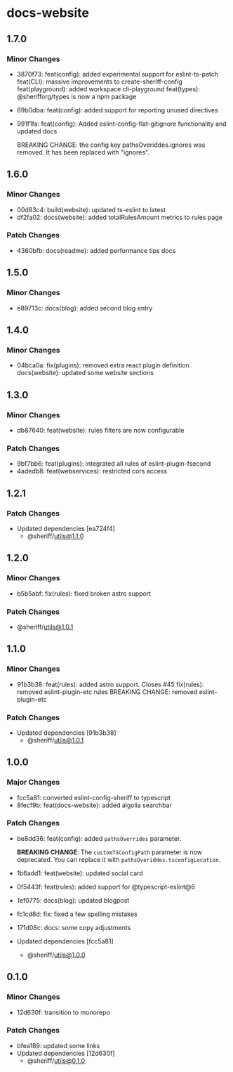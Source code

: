 # docs-website

## 1.7.0

### Minor Changes

- 3870f73: feat(config): added experimental support for eslint-ts-patch
  feat(CLI): massive improvements to create-sheriff-config
  feat(playground): added workspace cli-playground
  feat(types): @sherifforg/types is now a npm package
- 69b0dba: feat(config): added support for reporting unused directives
- 991f1fa: feat(config): Added eslint-config-flat-gitignore functionality and updated docs

  BREAKING CHANGE: the config key pathsOveriddes.ignores was removed. It has been replaced with "ignores".

## 1.6.0

### Minor Changes

- 00d83c4: build(website): updated ts-eslint to latest
- df2fa02: docs(website): added totalRulesAmount metrics to rules page

### Patch Changes

- 4360bfb: docs(readme): added performance tips docs

## 1.5.0

### Minor Changes

- e89713c: docs(blog): added second blog entry

## 1.4.0

### Minor Changes

- 04bca0a: fix(plugins): removed extra react plugin definition
  docs(website): updated some website sections

## 1.3.0

### Minor Changes

- db87640: feat(website): rules filters are now configurable

### Patch Changes

- 9bf7bb6: feat(plugins): integrated all rules of eslint-plugin-fsecond
- 4adedb8: feat(webservices): restricted cors access

## 1.2.1

### Patch Changes

- Updated dependencies [ea724f4]
  - @sheriff/utils@1.1.0

## 1.2.0

### Minor Changes

- b5b5abf: fix(rules): fixed broken astro support

### Patch Changes

- @sheriff/utils@1.0.1

## 1.1.0

### Minor Changes

- 91b3b38: feat(rules): added astro support. Closes #45
  fix(rules): removed eslint-plugin-etc rules
  BREAKING CHANGE: removed eslint-plugin-etc

### Patch Changes

- Updated dependencies [91b3b38]
  - @sheriff/utils@1.0.1

## 1.0.0

### Major Changes

- fcc5a81: converted eslint-config-sheriff to typescript
- 8fecf9b: feat(docs-website): added algolia searchbar

### Patch Changes

- be8dd36: feat(config): added `pathsOverrides` parameter.

  **BREAKING CHANGE**: The `customTSConfigPath` parameter is now deprecated. You can replace it with `pathsOveriddes.tsconfigLocation`.

- 1b6add1: feat(website): updated social card
- 0f5443f: feat(rules): added support for @typescript-eslint@6
- 1ef0775: docs(blog): updated blogpost
- fc1cd8d: fix: fixed a few spelling mistakes
- 171d08c: docs: some copy adjustments
- Updated dependencies [fcc5a81]
  - @sheriff/utils@1.0.0

## 0.1.0

### Minor Changes

- 12d630f: transition to monorepo

### Patch Changes

- bfea189: updated some links
- Updated dependencies [12d630f]
  - @sheriff/utils@0.1.0
